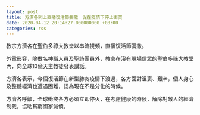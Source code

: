 ```yaml
---
layout: post
title: 方濟各網上直播復活節彌撒　促在疫情下停止衝突
date: 2020-04-12 20:14:27.000000000 +08:00
categories: rss
---
```


教宗方濟各在聖伯多祿大教堂以串流視頻，直播復活節彌撒。

外電形容，除數名神職人員及聖詩團員外，教宗在沒有現場信眾的聖伯多祿大教堂內，向全球13億天主教徒發表講話。

方濟各表示，今個復活節在新型肺炎疫情下渡過，各方面對沮喪、艱辛，個人身心及整體經濟也遭遇困難，認為現在不是分化的時候。

方濟各呼籲，全球衝突各方必須立即停火，在考慮健康的時候，解除對敵人的經濟制裁，協助貧窮國家減債。
